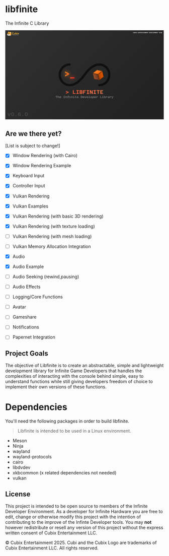 # libfinite
The Infinite C Library

<img src="BANNER 1.png">

## Are we there yet?
[List is subject to change!]

- [x] Window Rendering (with Cairo)
- [x] Window Rendering Example
- [x] Keyboard Input
- [x] Controller Input
- [x] Vulkan Rendering
- [x] Vulkan Examples
- [x] Vulkan Rendering (with basic 3D rendering)
- [x] Vulkan Rendering (with texture loading)
- [ ] Vulkan Rendering (with mesh loading)
- [ ] Vulkan Memory Allocation Integration
- [x] Audio
- [x] Audio Example
- [ ] Audio Seeking (rewind,pausing)
- [ ] Audio Effects
- [ ] Logging/Core Functions
- [ ] Avatar
- [ ] Gameshare
- [ ] Notifications
- [ ] Papernet Integration
  

## Project Goals
The objective of Libfinite is to create an abstractable, simple and lightweight development library for Infinite Game Developers that handles the complexities of interacting with the console behind simple, easy to understand functions while still giving developers freedom of choice to implement their own versions of these functions.

# Dependencies
You'll need the following packages in order to build libfinite.
> Libfinite is intended to be used in a Linux environment.

- Meson
- Ninja
- wayland
- wayland-protocols
- cairo
- libdvdev
- xkbcommon (x related dependencies not needed)
- vulkan


## License
This project is intended to be open source to members of the Infinite Developer Environment. As a developer for Infinite Hardware you are free to edit, change or otherwise modify this project with the intention of contributing to the improve of the Infinte Developer tools. You may **not** however redistribute or resell any version of this project without the express written consent of Cubix Entertainment LLC.

© Cubix Entertainment 2025. Cubi and the Cubix Logo are trademarks of Cubix Entertainment LLC. All rights reserved.
